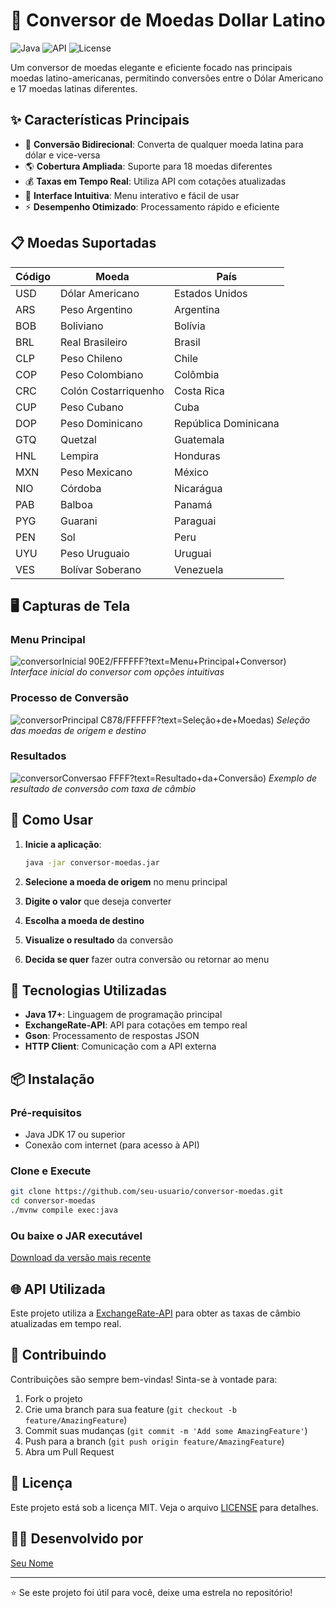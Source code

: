 # 💱 Conversor de Moedas Dollar Latino

![Java](https://img.shields.io/badge/Java-17%2B-orange?style=for-the-badge&logo=openjdk)
![API](https://img.shields.io/badge/API-ExchangeRate--API-green?style=for-the-badge)
![License](https://img.shields.io/badge/License-MIT-blue?style=for-the-badge)

Um conversor de moedas elegante e eficiente focado nas principais moedas latino-americanas, permitindo conversões entre o Dólar Americano e 17 moedas latinas diferentes.

## ✨ Características Principais

- 🔄 **Conversão Bidirecional**: Converta de qualquer moeda latina para dólar e vice-versa
- 🌎 **Cobertura Ampliada**: Suporte para 18 moedas diferentes
- 💰 **Taxas em Tempo Real**: Utiliza API com cotações atualizadas
- 🎨 **Interface Intuitiva**: Menu interativo e fácil de usar
- ⚡ **Desempenho Otimizado**: Processamento rápido e eficiente

## 📋 Moedas Suportadas

| Código | Moeda | País |
|--------|-------|------|
| USD | Dólar Americano | Estados Unidos |
| ARS | Peso Argentino | Argentina |
| BOB | Boliviano | Bolívia |
| BRL | Real Brasileiro | Brasil |
| CLP | Peso Chileno | Chile |
| COP | Peso Colombiano | Colômbia |
| CRC | Colón Costarriquenho | Costa Rica |
| CUP | Peso Cubano | Cuba |
| DOP | Peso Dominicano | República Dominicana |
| GTQ | Quetzal | Guatemala |
| HNL | Lempira | Honduras |
| MXN | Peso Mexicano | México |
| NIO | Córdoba | Nicarágua |
| PAB | Balboa | Panamá |
| PYG | Guarani | Paraguai |
| PEN | Sol | Peru |
| UYU | Peso Uruguaio | Uruguai |
| VES | Bolívar Soberano | Venezuela |

## 🖥️ Capturas de Tela

### Menu Principal
![conversorInicial](https://github.com/user-attachments/assets/55cf7685-9ea2-4767-af6d-7325687bd4ba)
90E2/FFFFFF?text=Menu+Principal+Conversor)
*Interface inicial do conversor com opções intuitivas*

### Processo de Conversão
![conversorPrincipal](https://github.com/user-attachments/assets/243ac52c-4ef2-4c90-84fa-db9e9732e5ee)
C878/FFFFFF?text=Seleção+de+Moedas)
*Seleção das moedas de origem e destino*

### Resultados
![conversorConversao](https://github.com/user-attachments/assets/b0e9d35a-28a6-4870-8848-5612e4a8c453)
FFFF?text=Resultado+da+Conversão)
*Exemplo de resultado de conversão com taxa de câmbio*

## 🚀 Como Usar

1. **Inicie a aplicação**:
   ```bash
   java -jar conversor-moedas.jar
   ```

2. **Selecione a moeda de origem** no menu principal

3. **Digite o valor** que deseja converter

4. **Escolha a moeda de destino**

5. **Visualize o resultado** da conversão

6. **Decida se quer** fazer outra conversão ou retornar ao menu

## 🔧 Tecnologias Utilizadas

- **Java 17+**: Linguagem de programação principal
- **ExchangeRate-API**: API para cotações em tempo real
- **Gson**: Processamento de respostas JSON
- **HTTP Client**: Comunicação com a API externa

## 📦 Instalação

### Pré-requisitos
- Java JDK 17 ou superior
- Conexão com internet (para acesso à API)

### Clone e Execute
```bash
git clone https://github.com/seu-usuario/conversor-moedas.git
cd conversor-moedas
./mvnw compile exec:java
```

### Ou baixe o JAR executável
[Download da versão mais recente](https://github.com/seu-usuario/conversor-moedas/releases)

## 🌐 API Utilizada

Este projeto utiliza a [ExchangeRate-API](https://www.exchangerate-api.com) para obter as taxas de câmbio atualizadas em tempo real.

## 🤝 Contribuindo

Contribuições são sempre bem-vindas! Sinta-se à vontade para:

1. Fork o projeto
2. Crie uma branch para sua feature (`git checkout -b feature/AmazingFeature`)
3. Commit suas mudanças (`git commit -m 'Add some AmazingFeature'`)
4. Push para a branch (`git push origin feature/AmazingFeature`)
5. Abra um Pull Request

## 📄 Licença

Este projeto está sob a licença MIT. Veja o arquivo [LICENSE](LICENSE) para detalhes.

## 👨‍💻 Desenvolvido por

[Seu Nome](https://github.com/jorgeguto87)

---
⭐️ Se este projeto foi útil para você, deixe uma estrela no repositório!
